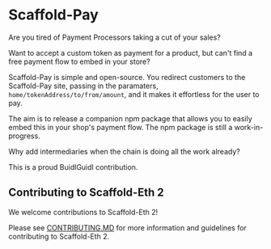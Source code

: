 # Scaffold-Pay  

Are you tired of Payment Processors taking a cut of your sales?  

Want to accept a custom token as payment for a product, but can't find a free payment flow to embed in your store?  

Scaffold-Pay is simple and open-source. You redirect customers to the Scaffold-Pay site, passing in the paramaters, `home/tokenAddress/to/from/amount`, and it makes it effortless for the user to pay.

The aim is to release a companion npm package that allows you to easily embed this in your shop's payment flow. The npm package is still a work-in-progress.  

Why add intermediaries when the chain is doing all the work already?

This is a proud BuidlGuidl contribution.
## Contributing to Scaffold-Eth 2

We welcome contributions to Scaffold-Eth 2!

Please see [CONTRIBUTING.MD](https://github.com/scaffold-eth/se-2/blob/master/CONTRIBUTING.md) for more information and guidelines for contributing to Scaffold-Eth 2.

